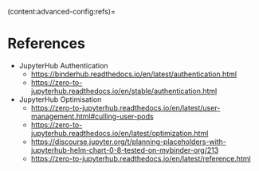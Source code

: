 (content:advanced-config:refs)=
# References

- JupyterHub Authentication
  - <https://binderhub.readthedocs.io/en/latest/authentication.html>
  - <https://zero-to-jupyterhub.readthedocs.io/en/stable/authentication.html>
- JupyterHub Optimisation
  - <https://zero-to-jupyterhub.readthedocs.io/en/latest/user-management.html#culling-user-pods>
  - <https://zero-to-jupyterhub.readthedocs.io/en/latest/optimization.html>
  - <https://discourse.jupyter.org/t/planning-placeholders-with-jupyterhub-helm-chart-0-8-tested-on-mybinder-org/213>
  - <https://zero-to-jupyterhub.readthedocs.io/en/latest/reference.html>
